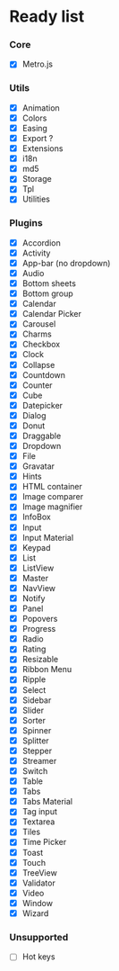 # Ready list

### Core
- [x] Metro.js

### Utils
- [x] Animation
- [x] Colors
- [x] Easing
- [x] Export ?
- [x] Extensions
- [x] i18n
- [x] md5
- [x] Storage
- [x] Tpl
- [x] Utilities

### Plugins
- [x] Accordion
- [x] Activity
- [x] App-bar (no dropdown)
- [x] Audio
- [x] Bottom sheets
- [x] Bottom group
- [x] Calendar
- [x] Calendar Picker
- [x] Carousel
- [x] Charms
- [x] Checkbox
- [x] Clock
- [x] Collapse
- [x] Countdown
- [x] Counter
- [x] Cube
- [x] Datepicker
- [x] Dialog
- [x] Donut
- [x] Draggable
- [x] Dropdown
- [x] File
- [x] Gravatar
- [x] Hints
- [x] HTML container
- [x] Image comparer
- [x] Image magnifier
- [x] InfoBox
- [x] Input
- [x] Input Material
- [x] Keypad
- [x] List
- [x] ListView
- [x] Master
- [x] NavView
- [x] Notify
- [x] Panel
- [x] Popovers
- [x] Progress
- [x] Radio
- [x] Rating
- [x] Resizable
- [x] Ribbon Menu
- [x] Ripple
- [x] Select
- [x] Sidebar 
- [x] Slider
- [x] Sorter
- [x] Spinner
- [x] Splitter
- [x] Stepper
- [x] Streamer
- [x] Switch
- [x] Table
- [x] Tabs
- [x] Tabs Material
- [x] Tag input
- [x] Textarea
- [x] Tiles
- [x] Time Picker
- [x] Toast
- [x] Touch
- [x] TreeView
- [x] Validator
- [x] Video
- [x] Window
- [x] Wizard

### Unsupported
- [ ] Hot keys